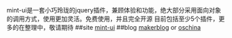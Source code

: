mint-ui是一套小巧玲珑的jquery插件，兼顾体验和功能，绝大部分采用面向对象的调用方式，使用更加灵活。免费使用，并且完全开源 目前包括至少5个插件，更多的在整理中，敬请期待
##site
[mint-ui](http://mint-ui.wemakers.net/)
##blog
[makerblog](http://www.wemakers.net/home/blog?cate=1002)
or
[oschina](http://my.oschina.net/cnlw/blog?catalog=3281824)